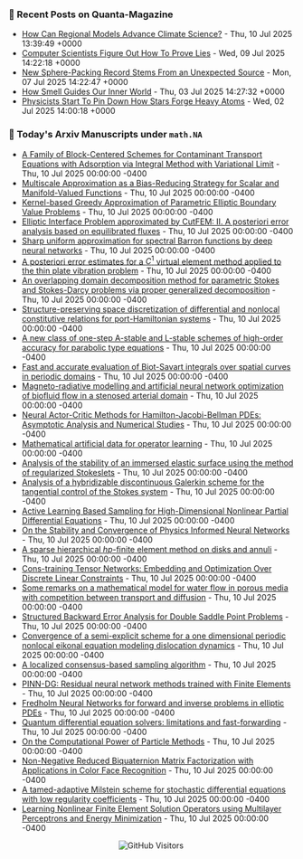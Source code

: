 ### 📝 Recent Posts on Quanta-Magazine
<!-- quanta starts -->
* <a href="https://www.quantamagazine.org/how-can-regional-models-advance-climate-science-20250710/">How Can Regional Models Advance Climate Science?</a> - Thu, 10 Jul 2025 13:39:49 +0000
* <a href="https://www.quantamagazine.org/computer-scientists-figure-out-how-to-prove-lies-20250709/">Computer Scientists Figure Out How To Prove Lies</a> - Wed, 09 Jul 2025 14:22:18 +0000
* <a href="https://www.quantamagazine.org/new-sphere-packing-record-stems-from-an-unexpected-source-20250707/">New Sphere-Packing Record Stems From an Unexpected Source</a> - Mon, 07 Jul 2025 14:22:47 +0000
* <a href="https://www.quantamagazine.org/how-smell-guides-our-inner-world-20250703/">How Smell Guides Our Inner World</a> - Thu, 03 Jul 2025 14:27:32 +0000
* <a href="https://www.quantamagazine.org/physicists-start-to-pin-down-how-stars-forge-heavy-atoms-20250702/">Physicists Start To Pin Down How Stars Forge Heavy Atoms</a> - Wed, 02 Jul 2025 14:00:18 +0000
<!-- quanta ends -->


### 📝 Today's Arxiv Manuscripts under ``math.NA``
<!-- arxiv-math-na starts -->
* <a href="https://arxiv.org/abs/2507.06551">A Family of Block-Centered Schemes for Contaminant Transport Equations with Adsorption via Integral Method with Variational Limit</a> - Thu, 10 Jul 2025 00:00:00 -0400
* <a href="https://arxiv.org/abs/2507.06707">Multiscale Approximation as a Bias-Reducing Strategy for Scalar and Manifold-Valued Functions</a> - Thu, 10 Jul 2025 00:00:00 -0400
* <a href="https://arxiv.org/abs/2507.06731">Kernel-based Greedy Approximation of Parametric Elliptic Boundary Value Problems</a> - Thu, 10 Jul 2025 00:00:00 -0400
* <a href="https://arxiv.org/abs/2507.06740">Elliptic Interface Problem approximated by CutFEM: II. A posteriori error analysis based on equilibrated fluxes</a> - Thu, 10 Jul 2025 00:00:00 -0400
* <a href="https://arxiv.org/abs/2507.06789">Sharp uniform approximation for spectral Barron functions by deep neural networks</a> - Thu, 10 Jul 2025 00:00:00 -0400
* <a href="https://arxiv.org/abs/2507.06846">A posteriori error estimates for a $C^1$ virtual element method applied to the thin plate vibration problem</a> - Thu, 10 Jul 2025 00:00:00 -0400
* <a href="https://arxiv.org/abs/2507.06861">An overlapping domain decomposition method for parametric Stokes and Stokes-Darcy problems via proper generalized decomposition</a> - Thu, 10 Jul 2025 00:00:00 -0400
* <a href="https://arxiv.org/abs/2507.06869">Structure-preserving space discretization of differential and nonlocal constitutive relations for port-Hamiltonian systems</a> - Thu, 10 Jul 2025 00:00:00 -0400
* <a href="https://arxiv.org/abs/2507.06985">A new class of one-step A-stable and L-stable schemes of high-order accuracy for parabolic type equations</a> - Thu, 10 Jul 2025 00:00:00 -0400
* <a href="https://arxiv.org/abs/2406.07366">Fast and accurate evaluation of Biot-Savart integrals over spatial curves in periodic domains</a> - Thu, 10 Jul 2025 00:00:00 -0400
* <a href="https://arxiv.org/abs/2507.06273">Magneto-radiative modelling and artificial neural network optimization of biofluid flow in a stenosed arterial domain</a> - Thu, 10 Jul 2025 00:00:00 -0400
* <a href="https://arxiv.org/abs/2507.06428">Neural Actor-Critic Methods for Hamilton-Jacobi-Bellman PDEs: Asymptotic Analysis and Numerical Studies</a> - Thu, 10 Jul 2025 00:00:00 -0400
* <a href="https://arxiv.org/abs/2507.06752">Mathematical artificial data for operator learning</a> - Thu, 10 Jul 2025 00:00:00 -0400
* <a href="https://arxiv.org/abs/2507.07063">Analysis of the stability of an immersed elastic surface using the method of regularized Stokeslets</a> - Thu, 10 Jul 2025 00:00:00 -0400
* <a href="https://arxiv.org/abs/1811.08522">Analysis of a hybridizable discontinuous Galerkin scheme for the tangential control of the Stokes system</a> - Thu, 10 Jul 2025 00:00:00 -0400
* <a href="https://arxiv.org/abs/2112.13988">Active Learning Based Sampling for High-Dimensional Nonlinear Partial Differential Equations</a> - Thu, 10 Jul 2025 00:00:00 -0400
* <a href="https://arxiv.org/abs/2308.05423">On the Stability and Convergence of Physics Informed Neural Networks</a> - Thu, 10 Jul 2025 00:00:00 -0400
* <a href="https://arxiv.org/abs/2402.12831">A sparse hierarchical $hp$-finite element method on disks and annuli</a> - Thu, 10 Jul 2025 00:00:00 -0400
* <a href="https://arxiv.org/abs/2405.09005">Cons-training Tensor Networks: Embedding and Optimization Over Discrete Linear Constraints</a> - Thu, 10 Jul 2025 00:00:00 -0400
* <a href="https://arxiv.org/abs/2405.10751">Some remarks on a mathematical model for water flow in porous media with competition between transport and diffusion</a> - Thu, 10 Jul 2025 00:00:00 -0400
* <a href="https://arxiv.org/abs/2408.14019">Structured Backward Error Analysis for Double Saddle Point Problems</a> - Thu, 10 Jul 2025 00:00:00 -0400
* <a href="https://arxiv.org/abs/2501.18428">Convergence of a semi-explicit scheme for a one dimensional periodic nonlocal eikonal equation modeling dislocation dynamics</a> - Thu, 10 Jul 2025 00:00:00 -0400
* <a href="https://arxiv.org/abs/2505.24861">A localized consensus-based sampling algorithm</a> - Thu, 10 Jul 2025 00:00:00 -0400
* <a href="https://arxiv.org/abs/2507.03521">PINN-DG: Residual neural network methods trained with Finite Elements</a> - Thu, 10 Jul 2025 00:00:00 -0400
* <a href="https://arxiv.org/abs/2507.06038">Fredholm Neural Networks for forward and inverse problems in elliptic PDEs</a> - Thu, 10 Jul 2025 00:00:00 -0400
* <a href="https://arxiv.org/abs/2211.05246">Quantum differential equation solvers: limitations and fast-forwarding</a> - Thu, 10 Jul 2025 00:00:00 -0400
* <a href="https://arxiv.org/abs/2304.10286">On the Computational Power of Particle Methods</a> - Thu, 10 Jul 2025 00:00:00 -0400
* <a href="https://arxiv.org/abs/2408.05582">Non-Negative Reduced Biquaternion Matrix Factorization with Applications in Color Face Recognition</a> - Thu, 10 Jul 2025 00:00:00 -0400
* <a href="https://arxiv.org/abs/2411.01849">A tamed-adaptive Milstein scheme for stochastic differential equations with low regularity coefficients</a> - Thu, 10 Jul 2025 00:00:00 -0400
* <a href="https://arxiv.org/abs/2412.04596">Learning Nonlinear Finite Element Solution Operators using Multilayer Perceptrons and Energy Minimization</a> - Thu, 10 Jul 2025 00:00:00 -0400
<!-- arxiv-math-na ends -->

<div align="center">
  
![GitHub Visitors](https://api.visitorbadge.io/api/visitors?path=https%3A%2F%2Fgithub.com%2Flowrank&label=profile%20views&labelColor=%231e1e2e&countColor=%23cba6f7)



</div>
